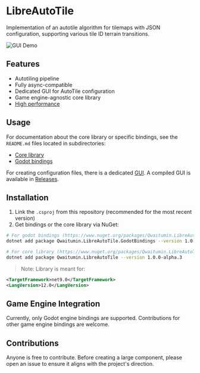 # LibreAutoTile

Implementation of an autotile algorithm for tilemaps with JSON configuration, supporting various tile ID terrain transitions.

![GUI Demo](https://github.com/ruedoux/libre-auto-tile/blob/main/resources/gui.gif?raw=true)

## Features

- Autotiling pipeline
- Fully async-compatible
- Dedicated GUI for AutoTile configuration
- Game engine-agnostic core library
- [High performance](https://github.com/ruedoux/libre-auto-tile/blob/main/LibreAutoTile.Benchmarks/README.md)

## Usage

For documentation about the core library or specific bindings, see the `README.md` files located in subdirectories:

- [Core library](https://github.com/ruedoux/libre-auto-tile/tree/main/LibreAutoTile)
- [Godot bindings](https://github.com/ruedoux/libre-auto-tile/blob/main/LibreAutoTile.GodotBindings/README.md)

For creating configuration files, there is a dedicated [GUI](https://github.com/ruedoux/libre-auto-tile/tree/main/LibreAutoTile.GUI). A compiled GUI is available in [Releases](https://github.com/ruedoux/libre-auto-tile/releases).

## Installation

1. Link the `.csproj` from this repository (recommended for the most recent version)
2. Get bindings or the core library via NuGet:

```sh
# For godot bindings (https://www.nuget.org/packages/Qwaitumin.LibreAutoTile.GodotBindings/)
dotnet add package Qwaitumin.LibreAutoTile.GodotBindings --version 1.0.0-alpha.1
```

```sh
# For core library (https://www.nuget.org/packages/Qwaitumin.LibreAutoTile/)
dotnet add package Qwaitumin.LibreAutoTile --version 1.0.0-alpha.3
```

> Note: Library is meant for:

```xml
<TargetFramework>net9.0</TargetFramework>
<LangVersion>12.0</LangVersion>
```

## Game Engine Integration

Currently, only Godot engine bindings are supported. Contributions for other game engine bindings are welcome.

## Contributions

Anyone is free to contribute. Before creating a large component, please open an issue to ensure it aligns with the project's direction.
